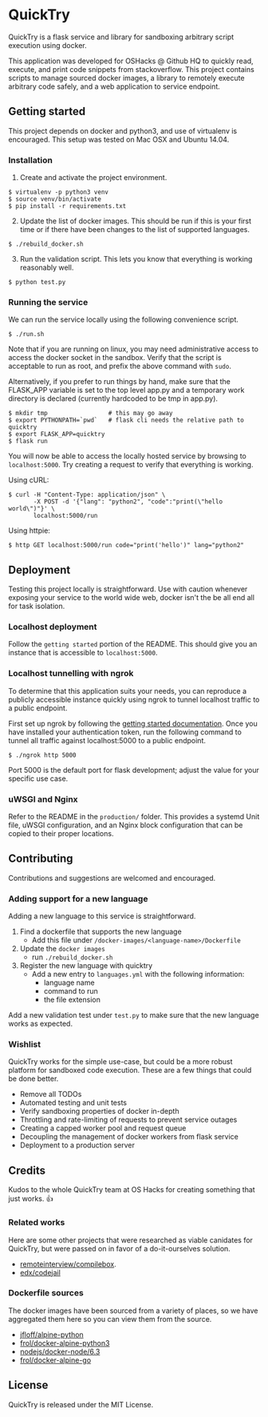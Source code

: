 # QuickTry

QuickTry is a flask service and library for sandboxing arbitrary script execution using
docker.

This application was developed for OSHacks @ Github HQ to quickly read,
execute, and print code snippets from stackoverflow. This project contains
scripts to manage sourced docker images, a library to remotely execute
arbitrary code safely, and a web application to service endpoint.

## Getting started
This project depends on docker and python3, and use of virtualenv is
encouraged. This setup was tested on Mac OSX and Ubuntu 14.04.

### Installation
1. Create and activate the project environment.
```
$ virtualenv -p python3 venv
$ source venv/bin/activate
$ pip install -r requirements.txt
```

2. Update the list of docker images. This should be run if this is your first
time or if there have been changes to the list of supported languages.
```
$ ./rebuild_docker.sh
```

3. Run the validation script. This lets you know that everything is working
reasonably well.
```
$ python test.py
```

### Running the service
We can run the service locally using the following convenience script.
```
$ ./run.sh
```
Note that if you are running on linux, you may need administrative access to
access the docker socket in the sandbox. Verify that the script is
acceptable to run as root, and prefix the above command with `sudo`.

Alternatively, if you prefer to run things by hand, make sure that the
FLASK_APP variable is set to the top level app.py and a temporary work
directory is declared (currently hardcoded to be tmp in app.py).
```
$ mkdir tmp                 # this may go away
$ export PYTHONPATH=`pwd`   # flask cli needs the relative path to quicktry
$ export FLASK_APP=quicktry
$ flask run
```

You will now be able to access the locally hosted service by browsing to
`localhost:5000`. Try creating a request to verify that everything is working.

Using cURL:
```
$ curl -H "Content-Type: application/json" \
       -X POST -d '{"lang": "python2", "code":"print(\"hello world\")"}' \
       localhost:5000/run
```

Using httpie:
```
$ http GET localhost:5000/run code="print('hello')" lang="python2"
```

## Deployment
Testing this project locally is straightforward. Use with caution whenever
exposing your service to the world wide web, docker isn't the be all end all
for task isolation.

### Localhost deployment
Follow the `getting started` portion of the README. This should give you an
instance that is accessible to `localhost:5000`.

### Localhost tunnelling with ngrok
To determine that this application suits your needs, you can
reproduce a publicly accessible instance quickly using ngrok to tunnel
localhost traffic to a public endpoint.

First set up ngrok by following the [getting started
documentation](https://dashboard.ngrok.com/get-started). Once you have
installed your authentication token, run the following command to tunnel all
traffic against localhost:5000 to a public endpoint.

```
$ ./ngrok http 5000
```

Port 5000 is the default port for flask development; adjust the value for your
specific use case.

### uWSGI and Nginx
Refer to the README in the `production/` folder. This provides a systemd Unit
 file, uWSGI configuration, and an Nginx block configuration that can be
 copied to their proper locations.

## Contributing
Contributions and suggestions are welcomed and encouraged.

### Adding support for a new language
Adding a new language to this service is straightforward.

1. Find a dockerfile that supports the new language
    * Add this file under `/docker-images/<language-name>/Dockerfile`
2. Update the `docker images`
    * run `./rebuild_docker.sh`
3. Register the new language with quicktry
    * Add a new entry to `languages.yml` with the following information:
        - language name
        - command to run
        - the file extension

Add a new validation test under `test.py` to make sure that the new language
works as expected.

### Wishlist
QuickTry works for the simple use-case, but could be a more robust platform for
sandboxed code execution. These are a few things that could be done better.

* Remove all TODOs
* Automated testing and unit tests
* Verify sandboxing properties of docker in-depth
* Throttling and rate-limiting of requests to prevent service outages
* Creating a capped worker pool and request queue
* Decoupling the management of docker workers from flask service
* Deployment to a production server

## Credits
Kudos to the whole QuickTry team at OS Hacks for creating something that just
works. :thumbsup:

### Related works
Here are some other projects that were researched as viable canidates for
QuickTry, but were passed on in favor of a do-it-ourselves solution.

* [remoteinterview/compilebox](https://github.com/remoteinterview/compilebox).
* [edx/codejail](https://github.com/edx/codejail)

### Dockerfile sources
The docker images have been sourced from a variety of places, so we have
aggregated them here so you can view them from the source.

* [jfloff/alpine-python](https://github.com/jfloff/alpine-python)
* [frol/docker-alpine-python3](https://github.com/frol/docker-alpine-python3)
* [nodejs/docker-node/6.3](https://github.com/nodejs/docker-node)
* [frol/docker-alpine-go](https://github.com/frol/docker-alpine-go)

## License
QuickTry is released under the MIT License.

